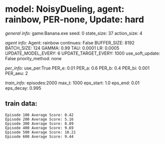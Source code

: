 
# model: NoisyDueling, agent: rainbow, PER-none, Update: hard

*general info:*
	game:Banana.exe
	seed: 0
	state_size: 37
	action_size: 4

*agent info:*
	Agent: rainbow
	continues: False
	BUFFER_SIZE: 8192
	BATCH_SIZE: 124
	GAMMA: 0.99
	TAU: 0.0001
	LR: 0.0005
	UPDATE_MODEL_EVERY: 6
	UPDATE_TARGET_EVERY: 1000
	use_soft_update: False
	priority_method: none

*per_info:*
	use_per:True
	PER_e: 0.01
	PER_a: 0.6
	PER_b: 0.4
	PER_bi: 0.001
	PER_aeu: 2

*train_info:*
	episodes:2000
	max_t: 1000
	eps_start: 1.0
	eps_end: 0.01
	eps_decay: 0.995



## train data: 

	Episode 100	Average Score: 0.42
	Episode 200	Average Score: 5.16
	Episode 300	Average Score: 8.89
	Episode 400	Average Score: 9.69
	Episode 500	Average Score: 10.21
	Episode 600	Average Score: 9.44
